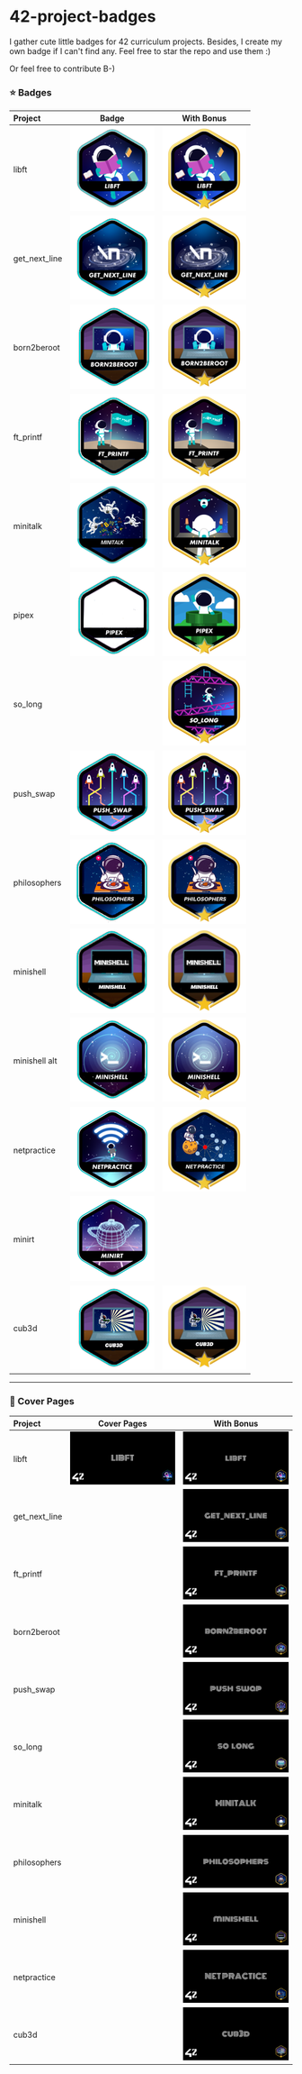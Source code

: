 # 42-project-badges
I gather cute little badges for 42 curriculum projects. Besides, I create my own badge if I can't find any. Feel free to star the repo and use them :)

Or feel free to contribute B-)


### ⭐ Badges

| Project       |                    Badge                     |                        With Bonus                        |
| :------------ | :------------------------------------------: | :------------------------------------------------------: |
| libft         |         ![libft](./badges/libft.png)         |         ![libft-bonus](./badges/libft-bonus.png)         |
| get_next_line | ![get_next_line](./badges/get_next_line.png) | ![get_next_line-bonus](./badges/get_next_line-bonus.png) |
| born2beroot   |   ![born2beroot](./badges/born2beroot.png)   |   ![born2beroot-bonus](./badges/born2beroot-bonus.png)   |
| ft_printf     |     ![ft_printf](./badges/ft_printf.png)     |     ![ft_printf-bonus](./badges/ft_printf-bonus.png)     |
| minitalk      |      ![minitalk](./badges/minitalk.png)      |      ![minitalk-bonus](./badges/minitalk-bonus.png)      |
| pipex         |      ![pipex](./badges/pipex_frame.png)      |         ![pipex-bonus](./badges/pipex-bonus.png)         |
| so_long       |                                              |       ![so_long-bonus](./badges/so_long-bonus.png)       |
| push_swap     |     ![push_swap](./badges/push_swap.png)     |     ![push_swap-bonus](./badges/push_swap-bonus.png)     |
| philosophers  |  ![philosophers](./badges/philosophers.png)  |  ![philosophers-bonus](./badges/philosophers-bonus.png)  |
| minishell     |     ![minishell](./badges/minishell.png)     |     ![minishell-bonus](./badges/minishell-bonus.png)     |
| minishell alt | ![minishell_alt](./badges/minishell_alt.png) | ![minishell-bonus_alt](./badges/minishell-bonus_alt.png) |
| netpractice   |  ![net_practice](./badges/net_practice.png)  |  ![net_practice-bonus](./badges/net_practice-bonus.png)  |
| minirt        |        ![minirt](./badges/minirt.png)        |                                                          |
| cub3d         |         ![cub3d](./badges/cub3d.png)         |            ![cub3d](./badges/cub3d-bonus.png)            |

---

### 🌠 Cover Pages

| Project       |            Cover Pages             |                           With Bonus                           |
| :------------ | :--------------------------------: | :------------------------------------------------------------: |
| libft         | ![libft](./covers/cover-libft.png) |         ![libft-bonus](./covers/cover-libft-bonus.png)         |
| get_next_line |                                    | ![get_next_line-bonus](./covers/cover-get_next_line-bonus.png) |
| ft_printf     |                                    |     ![ft_printf-bonus](./covers/cover-ft_printf-bonus.png)     |
| born2beroot   |                                    |   ![born2beroot-bonus](./covers/cover-born2beroot-bonus.png)   |
| push_swap     |                                    |     ![push_swap-bonus](./covers/cover-push_swap-bonus.png)     |
| so_long       |                                    |       ![so_long-bonus](./covers/cover-so_long-bonus.png)       |
| minitalk      |                                    |      ![minitalk-bonus](./covers/cover-minitalk-bonus.png)      |
| philosophers  |                                    |  ![philosophers-bonus](./covers/cover-philosophers-bonus.png)  |
| minishell     |                                    |     ![minishell-bonus](./covers/cover-minishell-bonus.png)     |
| netpractice   |                                    |  ![net_practice-bonus](./covers/cover-net_practice-bonus.png)  |
| cub3d         |                                    |         ![cub3d-bonus](./covers/cover-cub3d-bonus.png)         |
